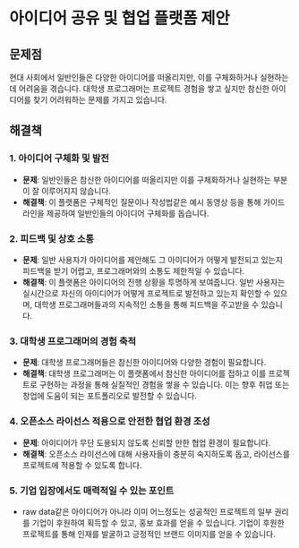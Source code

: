# 아이디어 공유 및 협업 플랫폼 제안

## 문제점
현대 사회에서 일반인들은 다양한 아이디어를 떠올리지만, 이를 구체화하거나 실현하는 데 어려움을 겪습니다. 대학생 프로그래머는 프로젝트 경험을 쌓고 싶지만 참신한 아이디어를 찾기 어려워하는 문제를 가지고 있습니다.
  
## 해결책
### 1. 아이디어 구체화 및 발전
- **문제**: 일반인들은 참신한 아이디어를 떠올리지만 이를 구체화하거나 실현하는 부분이 잘 이루어지지 않습니다.
- **해결책**: 이 플랫폼은 구체적인 질문이나 작성법같은 예시 동영상 등을 통해 가이드라인을 제공하여 일반인들의 아이디어 구체화를 돕습니다.

### 2. 피드백 및 상호 소통
- **문제**: 일반 사용자가 아이디어를 제안해도 그 아이디어가 어떻게 발전되고 있는지 피드백을 받기 어렵고, 프로그래머와의 소통도 제한적일 수 있습니다.
- **해결책**: 이 플랫폼은 아이디어의 진행 상황을 투명하게 보여줍니다. 일반 사용자는 실시간으로 자신의 아이디어가 어떻게 프로젝트로 발전하고 있는지 확인할 수 있으며, 대학생 프로그래머들과의 지속적인 소통을 통해 피드백을 주고받을 수 있습니다.

### 3. 대학생 프로그래머의 경험 축적
- **문제**: 대학생 프로그래머들은 참신한 아이디어와 다양한 경험이 필요합니다.
- **해결책**: 대학생 프로그래머는 이 플랫폼에서 참신한 아이디어를 접하고 이를 프로젝트로 구현하는 과정을 통해 실질적인 경험을 쌓을 수 있습니다. 이는 향후 취업 또는 창업에 도움이 되는 포트폴리오로 발전할 수 있습니다.  

### 4. 오픈소스 라이선스 적용으로 안전한 협업 환경 조성
- **문제**: 아이디어가 무단 도용되지 않도록 신뢰할 만한 협업 환경이 필요합니다.
- **해결책**: 오픈소스 라이선스에 대해 사용자들이 충분히 숙지하도록 돕고, 라이선스를 프로젝트에 적용할 수 있도록 합니다.

### 5. 기업 입장에서도 매력적일 수 있는 포인트
- raw data같은 아이디어가 아니라 이미 어느정도는 성공적인 프로젝트의 일부 권리를 기업이 후원하여 획득할 수 있고, 홍보 효과를 얻을 수 있습니다. 기업이 후원한 프로젝트를 통해 인재를 발굴하고 긍정적인 브랜드 이미지를 얻을 수 있습니다.
